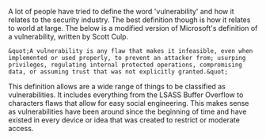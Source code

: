 A lot of people have tried to define the word 'vulnerability' and how it relates to the security industry.  The best definition though is how it relates to world at large.
The below is a modified version of Microsoft's definition of a vulnerability, written by Scott Culp.

 	&quot;A vulnerability is any flaw that makes it infeasible, even when implemented or used properly, to prevent an attacker from; usurping privileges, regulating internal protected operations, compromising data, or assuming trust that was not explicitly granted.&quot;

This definition allows are a wide range of things to be classified as vulnerabilities.  It includes everything from the LSASS Buffer Overflow to characters flaws that allow for easy social engineering.  This makes sense as vulnerabilities have been around since the beginning of time and have existed in every device or idea that was created to restrict or moderate access.